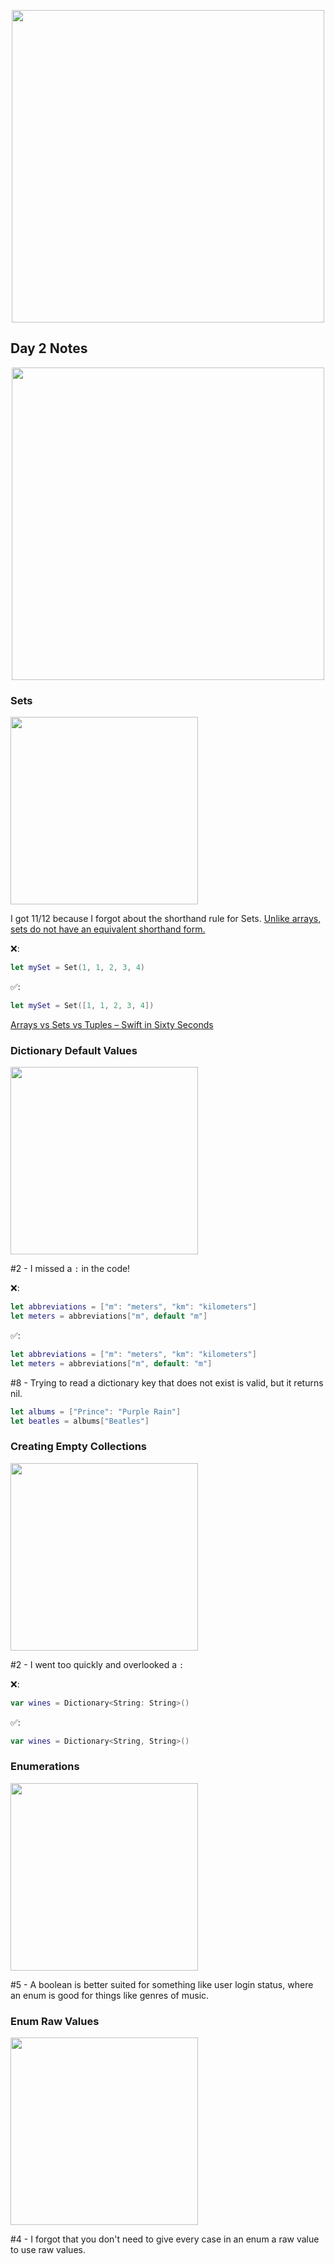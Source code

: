 <p align="center"><img src="https://github.com/neilhiddink/100DaysOfSwift/blob/master/00.%20Resources/banner.png" width="500"></p>

## Day 2 Notes

<p align="center"><img src="https://github.com/neilhiddink/100DaysOfSwift/blob/master/01.%20Days%201-12/Day%202/Tests/00.%20Day%202%20Progress%202-2-19.png" width="500"></p>

### Sets

<img src="https://github.com/neilhiddink/100DaysOfSwift/blob/master/01.%20Days%201-12/Day%202/Tests/02.%20Sets%202-2-19.png" width="300">

I got 11/12 because I forgot about the shorthand rule for Sets. [Unlike arrays, sets do not have an equivalent shorthand form.](https://docs.swift.org/swift-book/LanguageGuide/CollectionTypes.html)

❌:
```swift
let mySet = Set(1, 1, 2, 3, 4)
```

✅:
```swift
let mySet = Set([1, 1, 2, 3, 4])
```

[Arrays vs Sets vs Tuples – Swift in Sixty Seconds](https://youtu.be/yZZ6UTipwkM)

### Dictionary Default Values

<img src="https://github.com/neilhiddink/100DaysOfSwift/blob/master/01.%20Days%201-12/Day%202/Tests/06.%20Dictionary%20Default%20Values%202-2-19.png" width="300">

#2 - I missed a `:` in the code!

❌:
```swift
let abbreviations = ["m": "meters", "km": "kilometers"]
let meters = abbreviations["m", default "m"]
```

✅:
```swift
let abbreviations = ["m": "meters", "km": "kilometers"]
let meters = abbreviations["m", default: "m"]
```

#8 - Trying to read a dictionary key that does not exist is valid, but it returns nil. 

```swift
let albums = ["Prince": "Purple Rain"]
let beatles = albums["Beatles"]
```

### Creating Empty Collections

<img src="https://github.com/neilhiddink/100DaysOfSwift/blob/master/01.%20Days%201-12/Day%202/Tests/07.%20Creating%20Empty%20Collections%202-2-19.png" width="300">

#2 - I went too quickly and overlooked a `:`

❌:
```swift
var wines = Dictionary<String: String>()
```

✅:
```swift
var wines = Dictionary<String, String>()
```

### Enumerations

<img src="https://github.com/neilhiddink/100DaysOfSwift/blob/master/01.%20Days%201-12/Day%202/Tests/08.%20Enumerations%202-2-19.png" width="300">

#5 - A boolean is better suited for something like user login status, where an enum is good for things like genres of music.

### Enum Raw Values

<img src="https://github.com/neilhiddink/100DaysOfSwift/blob/master/01.%20Days%201-12/Day%202/Tests/10.%20Enum%20Raw%20Values%202-2-19.png" width="300">

#4 - I forgot that you don't need to give every case in an enum a raw value to use raw values.
